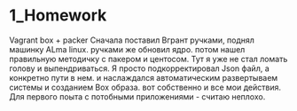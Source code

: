 # 1_Homework
Vagrant box + packer
Сначала поставил Вгрант ручками, поднял машинку ALma linux. ручками же обновил ядро.   потом нашел правильную методичку с пакером и центосом.
Тут я уже не стал ломать голову и выпендриваться.  Я просто подкорректировал Json файл, а конкретно пути в нем. и наслаждался автоматическим развертываем системы и созданием Box образа.
вот собственно и все мои действия. Для первого поыта с потобными приложениями - считаю неплохо.
